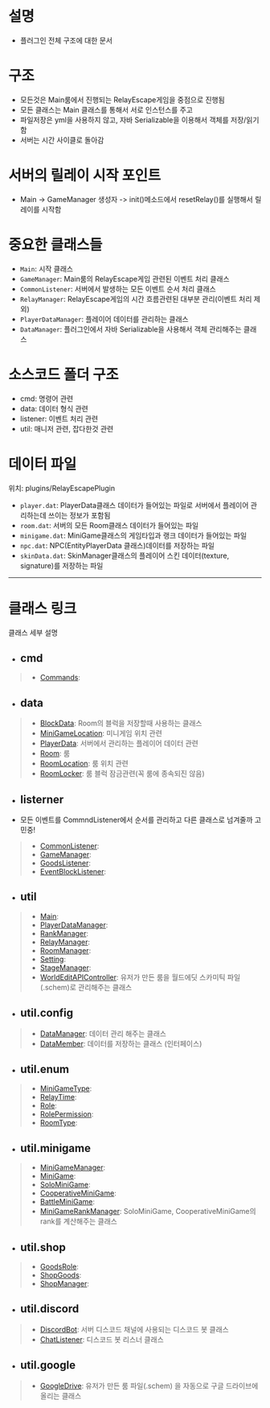 # 설명
- 플러그인 전체 구조에 대한 문서


# 구조
- 모든것은 Main룸에서 진행되는 RelayEscape게임을 중점으로 진행됨
- 모든 클래스는 Main 클래스를 통해서 서로 인스턴스를 주고 
- 파일저장은 yml을 사용하지 않고, 자바 Serializable을 이용해서 객체를 저장/읽기 함
- 서버는 시간 사이클로 돌아감

# 서버의 릴레이 시작 포인트
- Main -> GameManager 생성자 -> init()메소드에서 resetRelay()를 실행해서 릴레이를 시작함

# 중요한 클래스들
- `Main`: 시작 클래스
- `GameManager`: Main룸의 RelayEscape게임 관련된 이벤트 처리 클래스
- `CommonListener`: 서버에서 발생하는 모든 이벤트 순서 처리 클래스
- `RelayManager`: RelayEscape게임의 시간 흐름관련된 대부분 관리(이벤트 처리 제외)
- `PlayerDataManager`: 플레이어 데이터를 관리하는 클래스
- `DataManager`: 플러그인에서 자바 Serializable을 사용해서 객체 관리해주는 클래스


# 소스코드 폴더 구조
- cmd: 명령어 관련
- data: 데이터 형식 관련
- listener: 이벤트 처리 관련
- util: 매니저 관련, 잡다한것 관련


# 데이터 파일
위치: plugins/RelayEscapePlugin
- `player.dat`: PlayerData클래스 데이터가 들어있는 파일로 서버에서 플레이어 관리하는데 쓰이는 정보가 포함됨
- `room.dat`: 서버의 모든 Room클래스 데이터가 들어있는 파일
- `minigame.dat`: MiniGame클래스의 게임타입과 랭크 데이터가 들어있는 파일
- `npc.dat`: NPC(EntityPlayerData 클래스)데이터를 저장하는 파일
- `skinData.dat`: SkinManager클래스의 플레이어 스킨 데이터(texture, signature)를 저장하는 파일

---
# 클래스 링크
클래스 세부 설명

- ## cmd
> - [Commands](Commands.md): 

- ## data
> - [BlockData](BlockData.md): Room의 블럭을 저장할때 사용하는 클래스
> - [MiniGameLocation](MiniGameLocation.md): 미니게임 위치 관련
> - [PlayerData](PlayerData.md): 서버에서 관리하는 플레이어 데이터 관련
> - [Room](Room.md): 룸 
> - [RoomLocation](RoomLocation.md): 룸 위치 관련
> - [RoomLocker](RoomLocker.md): 룸 블럭 잠금관련(꼭 룸에 종속되진 않음)

- ## listerner
- 모든 이벤트를 CommndListener에서 순서를 관리하고 다른 클래스로 넘겨줄까 고민중!
> - [CommonListener](CommonListener.md): 
> - [GameManager](GameManager.md): 
> - [GoodsListener](GoodsListener.md): 
> - [EventBlockListener](EventBlockListener.md): 

- ## util
> - [Main](Main.md): 
> - [PlayerDataManager](PlayerDataManager.md): 
> - [RankManager](RankManager.md): 
> - [RelayManager](RelayManager.md): 
> - [RoomManager](RoomManager.md): 
> - [Setting](Setting.md): 
> - [StageManager](StageManager.md): 
> - [WorldEditAPIController](WorldEditAPIController.md): 유저가 만든 룸을 월드에딧 스카미틱 파일(.schem)로 관리해주는 클래스

- ## util.config
> - [DataManager](DataManager.md): 데이터 관리 해주는 클래스
> - [DataMember](DataMember.md): 데이터를 저장하는 클래스 (인터페이스)

- ## util.enum
> - [MiniGameType](MiniGameType.md): 
> - [RelayTime](RelayTime.md): 
> - [Role](Role.md): 
> - [RolePermission](RolePermission.md): 
> - [RoomType](RoomType.md): 

- ## util.minigame
> - [MiniGameManager](MiniGameManager.md): 
> - [MiniGame](MiniGame.md): 
> - [SoloMiniGame](SoloMiniGame.md): 
> - [CooperativeMiniGame](CooperativeMiniGame.md): 
> - [BattleMiniGame](BattleMiniGame.md): 
> - [MiniGameRankManager](MiniGameRankManager.md): SoloMiniGame, CooperativeMiniGame의 rank를  계산해주는 클래스

- ## util.shop
> - [GoodsRole](GoodsRole.md): 
> - [ShopGoods](ShopGoods.md): 
> - [ShopManager](ShopManager.md): 

- ## util.discord
> - [DiscordBot](DiscordBot.md): 서버 디스코드 채널에 사용되는 디스코드 봇 클래스
> - [ChatListener](ChatListener.md): 디스코드 봇 리스너 클래스

- ## util.google
> - [GoogleDrive](GoogleDrive.md): 유저가 만든 룸 파일(.schem) 을 자동으로 구글 드라이브에 올리는 클래스 











